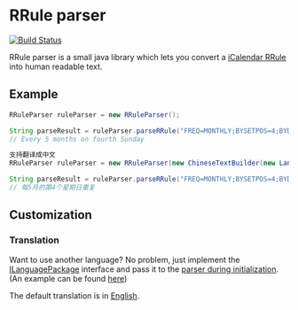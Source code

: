 # RRule parser
[![Build Status](https://travis-ci.org/aditosoftware/rrule-parser.svg?branch=master)](https://travis-ci.org/aditosoftware/rrule-parser)

RRule parser is a small java library which lets you convert a [iCalendar RRule](https://tools.ietf.org/html/rfc2445#section-4.3.10) into human readable text.

## Example
```java 
RRuleParser ruleParser = new RRuleParser();

String parseResult = ruleParser.parseRRule("FREQ=MONTHLY;BYSETPOS=4;BYDAY=SU;INTERVAL=5");
// Every 5 months on fourth Sunday
```

```java 
支持翻译成中文
RRuleParser ruleParser = new RRuleParser(new ChineseTextBuilder(new LanguagePackageFragmentTranslator(new ChineseTranslation())));

String parseResult = ruleParser.parseRRule("FREQ=MONTHLY;BYSETPOS=4;BYDAY=SU;INTERVAL=5");
// 每5月的第4个星期日重复
```

## Customization


### Translation
Want to use another language? No problem, just implement the [ILanguagePackage](src/main/java/de/adito/rruleparser/translation/language/ILanguagePackage.java) interface
and pass it to the [parser during initialization](src/main/java/de/adito/rruleparser/RRuleParser.java#L29). (An example can be found [here](src/main/java/de/adito/rruleparser/translation/language/EnglishTranslation.java))

The default translation is in [English](src/main/java/de/adito/rruleparser/translation/language/EnglishTranslation.java).